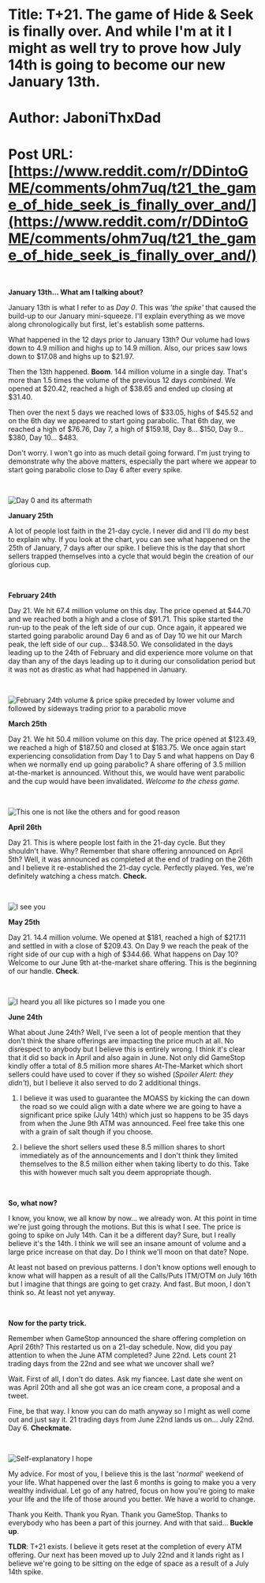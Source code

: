 # Title: T+21. The game of Hide & Seek is finally over. And while I'm at it I might as well try to prove how July 14th is going to become our new January 13th.
# Author: JaboniThxDad
# Post URL: [https://www.reddit.com/r/DDintoGME/comments/ohm7uq/t21_the_game_of_hide_seek_is_finally_over_and/](https://www.reddit.com/r/DDintoGME/comments/ohm7uq/t21_the_game_of_hide_seek_is_finally_over_and/)


&#x200B;

**January 13th... What am I talking about?**

January 13th is what I refer to as *Day 0*. This was *'the spike'* that caused the build-up to our January mini-squeeze. I'll explain everything as we move along chronologically but first, let's establish some patterns.

What happened in the 12 days prior to January 13th? Our volume had lows down to 4.9 million and highs up to 14.9 million. Also, our prices saw lows down to $17.08 and highs up to $21.97.

Then the 13th happened. **Boom**. 144 million volume in a single day. That's more than 1.5 times the volume of the previous 12 days *combined*. We opened at $20.42, reached a high of $38.65 and ended up closing at $31.40.

Then over the next 5 days we reached lows of $33.05, highs of $45.52 and on the 6th day we appeared to start going parabolic. That 6th day, we reached a high of $76.76, Day 7, a high of $159.18, Day 8... $150, Day 9... $380, Day 10... $483.

Don't worry. I won't go into as much detail going forward. I'm just trying to demonstrate why the above matters, especially the part where we appear to start going parabolic close to Day 6 after every spike.

&#x200B;

![Day 0 and its aftermath](https://preview.redd.it/nxomkyjtyea71.jpg?width=1176&format=pjpg&auto=webp&s=290b06fd0f9239546b84f49234f6256452182513)

**January 25th**

A lot of people lost faith in the 21-day cycle. I never did and I'll do my best to explain why. If you look at the chart, you can see what happened on the 25th of January, 7 days after our spike. I believe this is the day that short sellers trapped themselves into a cycle that would begin the creation of our glorious cup.

&#x200B;

**February 24th**

Day 21. We hit 67.4 million volume on this day. The price opened at $44.70 and we reached both a high and a close of $91.71. This spike started the run-up to the peak of the left side of our cup. Once again, it appeared we started going parabolic around Day 6 and as of Day 10 we hit our March peak, the left side of our cup... $348.50. We consolidated in the days leading up to the 24th of February and did experience more volume on that day than any of the days leading up to it during our consolidation period but it was not as drastic as what had happened in January.

&#x200B;

![February 24th volume & price spike preceded by lower volume and followed by sideways trading prior to a parabolic move](https://preview.redd.it/qs18bxnuyea71.jpg?width=1175&format=pjpg&auto=webp&s=fb7d2eee08e5c20c8e6ec8c0af871467c722967c)

**March 25th**

Day 21. We hit 50.4 million volume on this day. The price opened at $123.49, we reached a high of $187.50 and closed at $183.75. We once again start experiencing consolidation from Day 1 to Day 5 and what happens on Day 6 when we normally end up going parabolic? A share offering of 3.5 million at-the-market is announced. Without this, we would have went parabolic and the cup would have been invalidated. *Welcome to the chess game.*

&#x200B;

![This one is not like the others and for good reason](https://preview.redd.it/ojqf0ywvyea71.jpg?width=1182&format=pjpg&auto=webp&s=a8505ff421d32b0646cc9fa7ea0f8a88daad1375)

**April 26th**

Day 21. This is where people lost faith in the 21-day cycle. But they shouldn't have. Why? Remember that share offering announced on April 5th? Well, it was announced as completed at the end of trading on the 26th and I believe it re-established the 21-day cycle. Perfectly played. Yes, we're definitely watching a chess match. **Check.**

&#x200B;

![I see you](https://preview.redd.it/ljv29v5zyea71.jpg?width=420&format=pjpg&auto=webp&s=54d8dfdf54dd186fe8dc84d4f7295ff558b5dc5c)

**May 25th**

Day 21. 14.4 million volume. We opened at $181, reached a high of $217.11 and settled in with a close of $209.43. On Day 9 we reach the peak of the right side of our cup with a high of $344.66. What happens on Day 10? Welcome to our June 9th at-the-market share offering. This is the beginning of our handle. **Check**.

&#x200B;

![I heard you all like pictures so I made you one](https://preview.redd.it/6zw2yzzazea71.jpg?width=1179&format=pjpg&auto=webp&s=25b5dde81650e0d0a51331a2be5c32099c2c6f46)

**June 24th**

What about June 24th? Well, I've seen a lot of people mention that they don't think the share offerings are impacting the price much at all. No disrespect to anybody but I believe this is entirely wrong. I think it's clear that it did so back in April and also again in June. Not only did GameStop kindly offer a total of 8.5 million more shares At-The-Market which short sellers could have used to cover if they so wished (*Spoiler Alert: they didn't*), but I believe it also served to do 2 additional things.

1. I believe it was used to guarantee the MOASS by kicking the can down the road so we could align with a date where we are going to have a significant price spike (July 14th) which just so happens to be 35 days from when the June 9th ATM was announced. Feel free take this one with a grain of salt though if you choose.

2. I believe the short sellers used these 8.5 million shares to short immediately as of the announcements and I don't think they limited themselves to the 8.5 million either when taking liberty to do this. Take this with however much salt you deem appropriate though.

&#x200B;

**So, what now?**

I know, you know, we all know by now... we already won. At this point in time we're just going through the motions. But this is what I see. The price is going to spike on July 14th. Can it be a different day? Sure, but I really believe it's the 14th. I think we will see an insane amount of volume and a large price increase on that day. Do I think we'll moon on that date? Nope.

At least not based on previous patterns. I don't know options well enough to know what will happen as a result of all the Calls/Puts ITM/OTM on July 16th but I imagine that things are going to get crazy. And fast. But moon, I don't think so. At least not yet anyway.

&#x200B;

**Now for the party trick.**

Remember when GameStop announced the share offering completion on April 26th? This restarted us on a 21-day schedule. Now, did you pay attention to when the June ATM completed? June 22nd. Lets count 21 trading days from the 22nd and see what we uncover shall we?

Wait. First of all, I don't do dates. Ask my fiancee. Last date she went on was April 20th and all she got was an ice cream cone, a proposal and a tweet.

Fine, be that way. I know you can do math anyway so I might as well come out and just say it. 21 trading days from June 22nd lands us on... July 22nd. Day 6. **Checkmate.**

&#x200B;

![Self-explanatory I hope](https://preview.redd.it/54fi3sf5zea71.jpg?width=1024&format=pjpg&auto=webp&s=b450f02740061814075955edf8d45d9bc5ab5cdf)

My advice. For most of you, I believe this is the last '*normal*' weekend of your life. What happened over the last 6 months is going to make you a very wealthy individual. Let go of any hatred, focus on how you're going to make your life and the life of those around you better. We have a world to change.

Thank you Keith. Thank you Ryan. Thank you GameStop. Thanks to everybody who has been a part of this journey. And with that said... **Buckle up**.

**TLDR**: T+21 exists. I believe it gets reset at the completion of every ATM offering. Our next has been moved up to July 22nd and it lands right as I believe we're going to be sitting on the edge of space as a result of a July 14th spike.